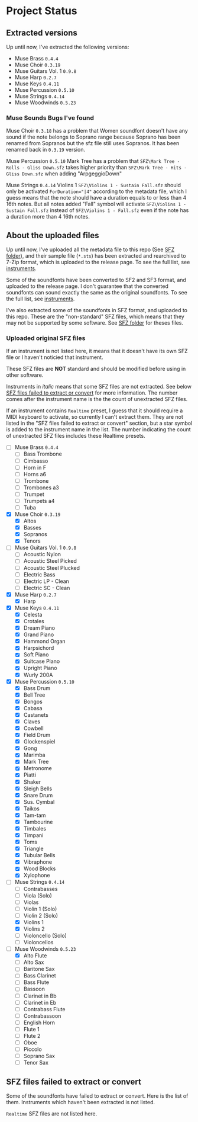 # Project Status

## Extracted versions

Up until now, I've extracted the following versions:
- Muse Brass `0.4.4`
- Muse Choir `0.3.19`
- Muse Guitars Vol. 1 `0.9.8`
- Muse Harp `0.2.7`
- Muse Keys `0.4.11`
- Muse Percussion `0.5.10`
- Muse Strings `0.4.14`
- Muse Woodwinds `0.5.23`

### Muse Sounds Bugs I've found

Muse Choir `0.3.18` has a problem that Women soundfont doesn't have any sound if the note belongs to Soprano range because Soprano has been renamed from Sopranos but the sfz file still uses Sopranos. It has been renamed back in `0.3.19` version.

Muse Percussion `0.5.10` Mark Tree has a problem that `SFZ\Mark Tree - Rolls - Gliss Down.sfz` takes higher priority than `SFZ\Mark Tree - Hits - Gliss Down.sfz` when adding "ArpgeggioDown"

Muse Strings `0.4.14` Violins 1 `SFZ\Violins 1 - Sustain Fall.sfz` should only be activated `ForDuration="|4"` according to the metadata file, which I guess means that the note should have a duration equals to or less than 4 16th notes. But all notes added "Fall" symbol will activate `SFZ\Violins 1 - Sustain Fall.sfz` instead of `SFZ\Violins 1 - Fall.sfz` even if the note has a duration more than 4 16th notes.

## About the uploaded files

Up until now, I've uploaded all the metadata file to this repo (See [SFZ folder](SFZ)), and their sample file (`*.sts`) has been extracted and rearchived to 7-Zip format, which is uploaded to the release page. To see the full list, see [instruments](instruments.md).

Some of the soundfonts have been converted to SF2 and SF3 format, and uploaded to the release page. I don't guarantee that the converted soundfonts can sound exactly the same as the original soundfonts. To see the full list, see [instruments](instruments.md).

I've also extracted some of the soundfonts in SFZ format, and uploaded to this repo. These are the "non-standard" SFZ files, which means that they may not be supported by some software. See [SFZ folder](SFZ) for theses files.

### Uploaded original SFZ files

If an instrument is not listed here, it means that it doesn't have its own SFZ file or I haven't noticied that instrument.

These SFZ files are **NOT** standard and should be modified before using in other software.

Instruments in *italic* means that some SFZ files are not extracted. See below [SFZ files failed to extract or convert](#sfz-files-failed-to-extract-or-convert) for more information. The number comes after the instrument name is the the count of unextracted SFZ files.

If an instrument contains `Realtime` preset, I guess that it should require a MIDI keyboard to activate, so currently I can't extract them. They are not listed in the "SFZ files failed to extract or convert" section, but a star symbol is added to the instrument name in the list. The number indicating the count of unextracted SFZ files includes these Realtime presets.

- [ ] Muse Brass `0.4.4`
  - [ ] Bass Trombone
  - [ ] Cimbasso
  - [ ] Horn in F
  - [ ] Horns a6
  - [ ] Trombone
  - [ ] Trombones a3
  - [ ] Trumpet
  - [ ] Trumpets a4
  - [ ] Tuba
- [x] Muse Choir `0.3.19`
  - [x] Altos
  - [x] Basses
  - [x] Sopranos
  - [x] Tenors
- [ ] Muse Guitars Vol. 1 `0.9.8`
  - [ ] Acoustic Nylon
  - [ ] Acoustic Steel Picked
  - [ ] Acoustic Steel Plucked
  - [ ] Electric Bass
  - [ ] Electric LP - Clean
  - [ ] Electric SC - Clean
- [x] Muse Harp `0.2.7`
  - [x] Harp
- [x] Muse Keys `0.4.11`
  - [x] Celesta
  - [x] Crotales
  - [x] Dream Piano
  - [x] Grand Piano
  - [x] Hammond Organ
  - [x] Harpsichord
  - [x] Soft Piano
  - [x] Suitcase Piano
  - [x] Upright Piano
  - [x] Wurly 200A
- [x] Muse Percussion `0.5.10`
  - [x] Bass Drum
  - [x] Bell Tree
  - [x] Bongos
  - [x] Cabasa
  - [x] Castanets
  - [x] Claves
  - [x] Cowbell
  - [x] Field Drum
  - [x] Glockenspiel
  - [x] Gong
  - [x] Marimba
  - [x] Mark Tree
  - [x] Metronome
  - [x] Piatti
  - [x] Shaker
  - [x] Sleigh Bells
  - [x] Snare Drum
  - [x] Sus. Cymbal
  - [x] Taikos
  - [x] Tam-tam
  - [x] Tambourine
  - [x] Timbales
  - [x] Timpani
  - [x] Toms
  - [x] Triangle
  - [x] Tubular Bells
  - [x] Vibraphone
  - [x] Wood Blocks
  - [x] Xylophone
- [ ] Muse Strings `0.4.14`
  - [ ] Contrabasses
  - [ ] Viola (Solo)
  - [ ] Violas
  - [ ] Violin 1 (Solo)
  - [ ] Violin 2 (Solo)
  - [x] Violins 1
  - [x] Violins 2
  - [ ] Violoncello (Solo)
  - [ ] Violoncellos
- [ ] Muse Woodwinds `0.5.23`
  - [x] Alto Flute
  - [ ] Alto Sax
  - [ ] Baritone Sax
  - [ ] Bass Clarinet
  - [ ] Bass Flute
  - [ ] Bassoon
  - [ ] Clarinet in Bb
  - [ ] Clarinet in Eb
  - [ ] Contrabass Flute
  - [ ] Contrabassoon
  - [ ] English Horn
  - [ ] Flute 1
  - [ ] Flute 2
  - [ ] Oboe
  - [ ] Piccolo
  - [ ] Soprano Sax
  - [ ] Tenor Sax

## SFZ files failed to extract or convert

Some of the soundfonts have failed to extract or convert. Here is the list of them. Instruments which haven't been extracted is not listed.

`Realtime` SFZ files are not listed here.
